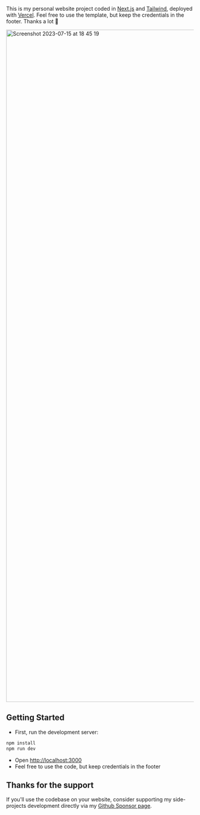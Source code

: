 This is my personal website project coded in [Next.js](https://nextjs.org/) and [Tailwind](https://tailwindcss.com/), deployed with [Vercel](https://vercel.com). Feel free to use the template, but keep the credentials in the footer. Thanks a lot 🙏

<img width="1799" alt="Screenshot 2023-07-15 at 18 45 19" src="https://github.com/milangladis/milangladis2023/assets/1476427/43e92d4a-8ba0-410c-ae5b-91ac8291096e">

## Getting Started

- First, run the development server:
```bash
npm install
npm run dev
```
- Open [http://localhost:3000](http://localhost:3000)
- Feel free to use the code, but keep credentials in the footer
## Thanks for the support

If you'll use the codebase on your website, consider supporting my side-projects development directly via my [Github Sponsor page](https://github.com/sponsors/milangladis).

